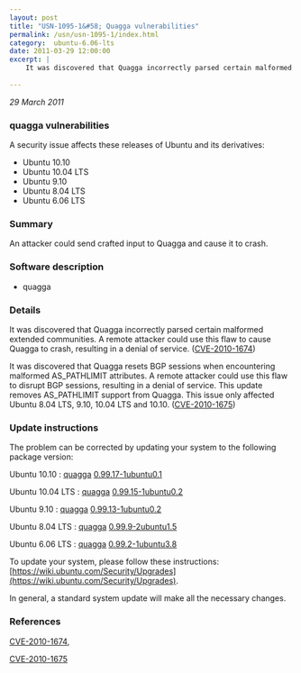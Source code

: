 ```yaml
---
layout: post
title: "USN-1095-1&#58; Quagga vulnerabilities"
permalink: /usn/usn-1095-1/index.html
category:  ubuntu-6.06-lts
date: 2011-03-29 12:00:00
excerpt: |
    It was discovered that Quagga incorrectly parsed certain malformed extended communities. A remote attacker could use this flaw to cause Quagga to crash, resulting in a denial of service. ([CVE-2010-1674](http://people.ubuntu.com/~ubuntu-security/cve/CVE-2010-1674))
    
--- 
```

 
 

*29 March 2011*

### quagga vulnerabilities

A security issue affects these releases of Ubuntu and its derivatives:

* Ubuntu 10.10
* Ubuntu 10.04 LTS
* Ubuntu 9.10
* Ubuntu 8.04 LTS
* Ubuntu 6.06 LTS

### Summary

An attacker could send crafted input to Quagga and cause it to crash. 

### Software description

* quagga 

### Details

It was discovered that Quagga incorrectly parsed certain malformed extended communities. A remote attacker could use this flaw to cause Quagga to crash, resulting in a denial of service. ([CVE-2010-1674](http://people.ubuntu.com/~ubuntu-security/cve/CVE-2010-1674))

It was discovered that Quagga resets BGP sessions when encountering malformed AS_PATHLIMIT attributes. A remote attacker could use this flaw to disrupt BGP sessions, resulting in a denial of service. This update removes AS_PATHLIMIT support from Quagga. This issue only affected Ubuntu 8.04 LTS, 9.10, 10.04 LTS and 10.10. ([CVE-2010-1675](http://people.ubuntu.com/~ubuntu-security/cve/CVE-2010-1675)) 

### Update instructions

The problem can be corrected by updating your system to the following package version:

Ubuntu 10.10
 : [quagga](https://launchpad.net/ubuntu/+source/quagga) <span> [0.99.17-1ubuntu0.1](https://launchpad.net/ubuntu/+source/quagga/0.99.17-1ubuntu0.1) </span> 

Ubuntu 10.04 LTS
 : [quagga](https://launchpad.net/ubuntu/+source/quagga) <span> [0.99.15-1ubuntu0.2](https://launchpad.net/ubuntu/+source/quagga/0.99.15-1ubuntu0.2) </span> 

Ubuntu 9.10
 : [quagga](https://launchpad.net/ubuntu/+source/quagga) <span> [0.99.13-1ubuntu0.2](https://launchpad.net/ubuntu/+source/quagga/0.99.13-1ubuntu0.2) </span> 

Ubuntu 8.04 LTS
 : [quagga](https://launchpad.net/ubuntu/+source/quagga) <span> [0.99.9-2ubuntu1.5](https://launchpad.net/ubuntu/+source/quagga/0.99.9-2ubuntu1.5) </span> 

Ubuntu 6.06 LTS
 : [quagga](https://launchpad.net/ubuntu/+source/quagga) <span> [0.99.2-1ubuntu3.8](https://launchpad.net/ubuntu/+source/quagga/0.99.2-1ubuntu3.8) </span> 

To update your system, please follow these instructions: [https://wiki.ubuntu.com/Security/Upgrades](https://wiki.ubuntu.com/Security/Upgrades).

In general, a standard system update will make all the necessary changes. 

### References

 
 [CVE-2010-1674](http://people.ubuntu.com/~ubuntu-security/cve/CVE-2010-1674), 

 [CVE-2010-1675](http://people.ubuntu.com/~ubuntu-security/cve/CVE-2010-1675)
 

